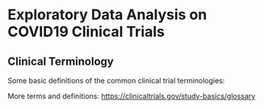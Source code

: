# Exploratory Data Analysis on COVID19 Clinical Trials

## Clinical Terminology
Some basic definitions of the common clinical trial terminologies:

More terms and definitions:
https://clinicaltrials.gov/study-basics/glossary

